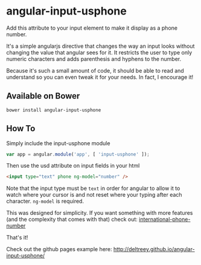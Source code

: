 angular-input-usphone
=====

Add this attribute to your input element to make it display as a phone number.

It's a simple angularjs directive that changes the way an input looks without changing the value that angular sees for it.  It restricts the user to type only numeric characters and adds parenthesis and hyphens to the number.

Because it's such a small amount of code, it should be able to read and understand so you can even tweak it for your needs.  In fact, I encourage it!

Available on Bower
-----

`bower install angular-input-usphone`

How To
-----
Simply include the input-usphone module

```javascript
var app = angular.module('app', [ 'input-usphone' ]);
```

Then use the usd attribute on input fields in your html

```html
<input type="text" phone ng-model="number" />
```

Note that the input type must be `text` in order for angular to allow it to watch where your cursor is and not reset where your typing after each character.  `ng-model` is required.

This was designed for simplicity.  If you want something with more features (and the complexity that comes with that) check out: [international-phone-number](https://github.com/mareczek/international-phone-number)

That's it!

Check out the github pages example here: http://deltreey.github.io/angular-input-usphone/
